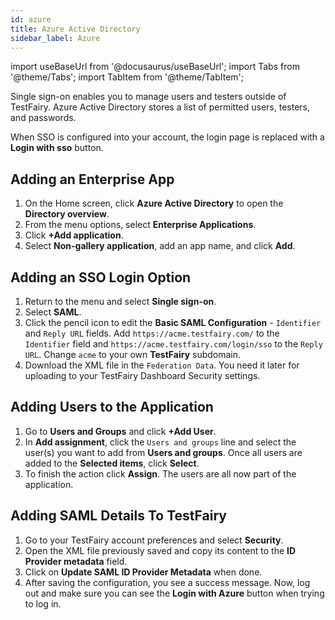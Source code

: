 ```yaml
---
id: azure
title: Azure Active Directory
sidebar_label: Azure 
---
```


import useBaseUrl from '@docusaurus/useBaseUrl';
import Tabs from '@theme/Tabs';
import TabItem from '@theme/TabItem';

Single sign-on enables you to manage users and testers outside of TestFairy.
Azure Active Directory stores a list of permitted users, testers, and passwords.

When SSO is configured into your account, the login page is replaced with a **Login with sso** button.

## Adding an Enterprise App

1. On the Home screen, click **Azure Active Directory** to open the **Directory overview**.
1. From the menu options, select **Enterprise Applications**.
1. Click **+Add application**.
1. Select **Non-gallery application**, add an app name, and click **Add**.

## Adding an SSO Login Option

1. Return to the menu and select **Single sign-on**.
1. Select **SAML**.
1. Click the pencil icon to edit the **Basic SAML Configuration** - `Identifier` and `Reply URL` fields. Add `https://acme.testfairy.com/` to the `Identifier` field and `https://acme.testfairy.com/login/sso` to the `Reply URL`. Change `acme` to your own **TestFairy** subdomain.
1. Download the XML file in the `Federation Data`. You need it later for uploading to your TestFairy Dashboard Security settings.

## Adding Users to the Application

1. Go to **Users and Groups** and click **+Add User**.
1. In **Add assignment**, click the `Users and groups` line and select the user(s) you want to add from **Users and groups**. Once all users are added to the **Selected items**, click **Select**.
1. To finish the action click **Assign**. The users are all now part of the application.

## Adding SAML Details To TestFairy

1. Go to your TestFairy account preferences and select **Security**.
1. Open the XML file previously saved and copy its content to the **ID Provider metadata** field.
1. Click on **Update SAML ID Provider Metadata** when done.
1. After saving the configuration, you see a success message. Now, log out and make sure you can see the **Login with Azure** button when trying to log in.
